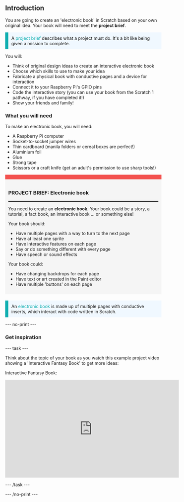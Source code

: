 ## Introduction

You are going to create an 'electronic book' in Scratch based on your own original idea. Your book will need to meet the **project brief**.

<p style="border-left: solid; border-width:10px; border-color: #0faeb0; background-color: aliceblue; padding: 10px;">
A <span style="color: #0faeb0">project brief</span> describes what a project must do. It's a bit like being given a mission to complete.
</p>

You will:
+ Think of original design ideas to create an interactive electronic book
+ Choose which skills to use to make your idea
+ Fabricate a physical book with conductive pages and a device for interaction
+ Connect it to your Raspberry Pi's GPIO pins
+ Code the interactive story (you can use your book from the Scratch 1 pathway, if you have completed it!)
+ Show your friends and family!

### What you will need
To make an electronic book, you will need:
 + A Raspberry Pi computer
 + Socket-to-socket jumper wires
 + Thin cardboard (manila folders or cereal boxes are perfect!)
 + Aluminium foil
 + Glue
 + Strong tape
 + Scissors or a craft knife (get an adult's permission to use sharp tools!)

<div style="border-top: 15px solid #f3524f; background-color: whitesmoke; margin-bottom: 20px; padding: 10px;">

### PROJECT BRIEF: Electronic book
<hr style="border-top: 2px solid black;">

You need to create an **electronic book**. Your book could be a story, a tutorial, a fact book, an interactive book ... or something else!

Your book should:
+ Have multiple pages with a way to turn to the next page
+ Have at least one sprite
+ Have interactive features on each page
+ Say or do something different with every page
+ Have speech or sound effects


Your book could:
+ Have changing backdrops for each page
+ Have text or art created in the Paint editor
+ Have multiple 'buttons' on each page

</div>

<p style="border-left: solid; border-width:10px; border-color: #0faeb0; background-color: aliceblue; padding: 10px;">
An <span style="color: #0faeb0">electronic book</span> is made up of multiple pages with conductive inserts, which interact with code written in Scratch.
</p>

--- no-print ---

### Get inspiration

--- task ---

Think about the topic of your book as you watch this example project video showing a 'Interactive Fantasy Book' to get more ideas:

Interactive Fantasy Book:
<iframe width="560" height="315" src="https://www.youtube.com/embed/Baxz_IQPJ0Y" title="YouTube video player" frameborder="0" allow="accelerometer; autoplay; clipboard-write; encrypted-media; gyroscope; picture-in-picture" allowfullscreen></iframe>

--- /task ---

--- /no-print ---

